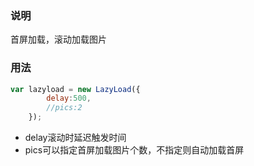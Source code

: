 ### 说明
首屏加载，滚动加载图片
### 用法
```javascript
var lazyload = new LazyLoad({
        delay:500,
        //pics:2
    });
```
- delay滚动时延迟触发时间
- pics可以指定首屏加载图片个数，不指定则自动加载首屏